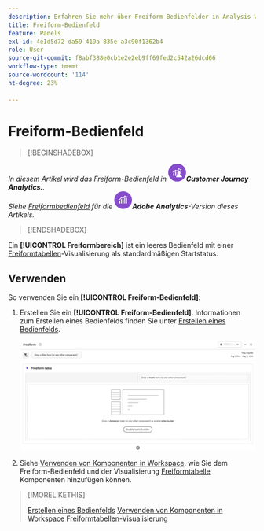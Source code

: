 ```yaml
---
description: Erfahren Sie mehr über Freiform-Bedienfelder in Analysis Workspace.
title: Freiform-Bedienfeld
feature: Panels
exl-id: 4e1d5d72-da59-419a-835e-a3c90f1362b4
role: User
source-git-commit: f8abf388e0cb1e2e2eb9ff69fed2c542a26dcd66
workflow-type: tm+mt
source-wordcount: '114'
ht-degree: 23%

---
```


# Freiform-Bedienfeld


>[!BEGINSHADEBOX]

*In diesem Artikel wird das Freiform-Bedienfeld in ![CustomerJourneyAnalytics](/help/assets/icons/CustomerJourneyAnalytics.svg)**Customer Journey Analytics.**.<br/>Siehe [Freiformbedienfeld](https://experienceleague.adobe.com/en/docs/analytics/analyze/analysis-workspace/panels/freeform-panel) für die ![AdobeAnalytics](/help/assets/icons/AdobeAnalytics.svg)**Adobe Analytics**-Version dieses Artikels.*

>[!ENDSHADEBOX]


Ein **[!UICONTROL Freiformbereich]** ist ein leeres Bedienfeld mit einer [Freiformtabellen](/help/analysis-workspace/visualizations/freeform-table/freeform-table.md)-Visualisierung als standardmäßigen Startstatus.

## Verwenden

So verwenden Sie ein **[!UICONTROL Freiform-Bedienfeld]**:

1. Erstellen Sie ein **[!UICONTROL Freiform-Bedienfeld]**. Informationen zum Erstellen eines Bedienfelds finden Sie unter [Erstellen eines Bedienfelds](panels.md#create-a-panel).

   ![Das standardmäßige Freiformbedienfeld, das ein leeres Bedienfeld mit einer Freiformtabelle anzeigt.](assets/freeform-panel.png)

1. Siehe [Verwenden von Komponenten in Workspace](/help/components/use-components-in-workspace.md), wie Sie dem Freiform-Bedienfeld und der Visualisierung [Freiformtabelle](/help/analysis-workspace/visualizations/freeform-table/freeform-table.md) Komponenten hinzufügen können.


>[!MORELIKETHIS]
>
>[Erstellen eines Bedienfelds](/help/analysis-workspace/c-panels/panels.md#create-a-panel)
>[Verwenden von Komponenten in Workspace](/help/components/use-components-in-workspace.md)
>[Freiformtabellen-Visualisierung](/help/analysis-workspace/visualizations/freeform-table/freeform-table.md)
>